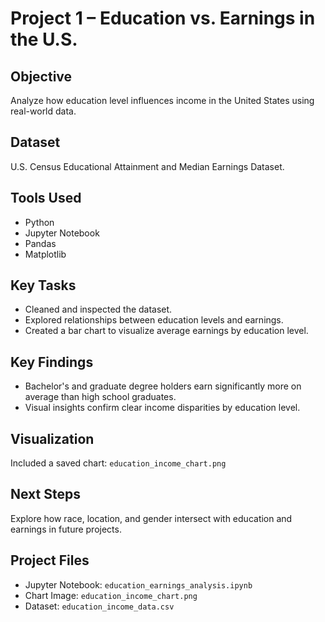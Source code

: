 # Project 1 – Education vs. Earnings in the U.S.

##  Objective
Analyze how education level influences income in the United States using real-world data.

## Dataset
U.S. Census Educational Attainment and Median Earnings Dataset.

##  Tools Used
- Python
- Jupyter Notebook
- Pandas
- Matplotlib

##  Key Tasks
- Cleaned and inspected the dataset.
- Explored relationships between education levels and earnings.
- Created a bar chart to visualize average earnings by education level.

##  Key Findings
- Bachelor's and graduate degree holders earn significantly more on average than high school graduates.
- Visual insights confirm clear income disparities by education level.

##  Visualization
Included a saved chart: `education_income_chart.png`

##  Next Steps
Explore how race, location, and gender intersect with education and earnings in future projects.

##  Project Files
- Jupyter Notebook: `education_earnings_analysis.ipynb`
- Chart Image: `education_income_chart.png`
- Dataset: `education_income_data.csv`
